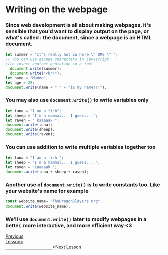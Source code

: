 # Writing on the webpage

### Since web development is all about making webpages, it's sensible that you'd want to display output on the page, or what's called : the document, since a webpage is an HTML document.

```javascript
let summer = "It's really hot in here \" OMG \" ";
// You can use escape characters in javascript 
//to insert another quotation in a text
  document.write(summer);
  document.write("<br>");
let name = "Mando";
let age = 28;
document.write(name + " " + "is my name!!!");
```


### You may also use `document.write()` to write variables only

```javascript
let tuna = "I am a fish";
let sheep = "I'm a mammal... I guess...";
let raven = " kaaaaak ";
document.write(tuna);
document.write(sheep);
document.write(raven);
```

### You can use addition to write multiple variables together too

```javascript
let tuna = "I am a fish ";
let sheep = "I'm a mammal... I guess... ";
let raven = "kaaaaak ";
document.write(tuna + sheep + raven);
```

### Another use of `document.write()` is to write constants too. Like your website's name for example
```javascript
const website_name= "TheDragonSlayers.org";
document.write(website_name);
```

### We'll use `document.write()` later to modify webpages in a better, more interactive, and more efficient way <3


[Previous Lesson<](./js-tutorials/07-constants.md)`___________________________________________________________________________________`[>Next Lesson](./js-tutorials/09-prompt-box.md)
